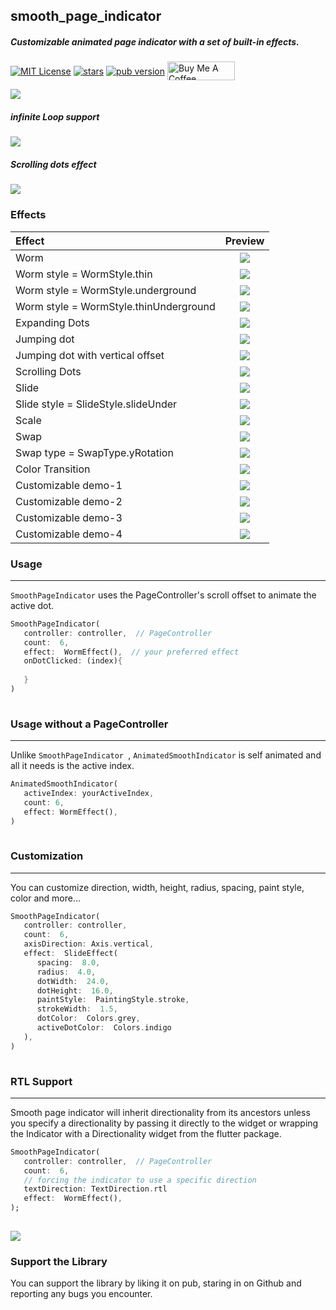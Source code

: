 ## smooth_page_indicator

##### Customizable animated page indicator with a set of built-in effects.

  <p >
<a href="https://img.shields.io/badge/License-MIT-green"><img 
align="center" src="https://img.shields.io/badge/License-MIT-green" alt="MIT License"></a>  
<a href="https://github.com/Milad-Akarie/smooth_page_indicator/stargazers"><img align="center" src="https://img.shields.io/github/stars/Milad-Akarie/smooth_page_indicator?style=flat&logo=github&colorB=green&label=stars" alt="stars"></a>  
<a href="https://pub.dev/packages/smooth_page_indicator/versions/1.0.0"><img 
align="center" src="https://img.shields.io/pub/v/smooth_page_indicator.svg" alt="pub version"></a>  
<a href="https://www.buymeacoffee.com/miladakarie" target="_blank"><img align="center" src="https://cdn.buymeacoffee.com/buttons/v2/default-yellow.png" alt="Buy Me A Coffee" height="30px" width= "108px"></a>
</p>  



![](https://github.com/Milad-Akarie/smooth_page_indicator/blob/master/demo/smooth_page_indicator_demo_1.gif?raw=true)

##### infinite Loop support

![](https://github.com/Milad-Akarie/smooth_page_indicator/blob/master/demo/smooth_page_indicator_demo_loop.gif?raw=true)

##### Scrolling dots effect

![](https://github.com/Milad-Akarie/smooth_page_indicator/blob/master/demo/smooth_page_indicator_demo_4.gif?raw=true)

### Effects

| Effect                                  |                                                         Preview                                                          |
|:----------------------------------------|:------------------------------------------------------------------------------------------------------------------------:|
| Worm                                    |              ![](https://github.com/Milad-Akarie/smooth_page_indicator/blob/master/demo/worm.gif?raw=true)               |
| Worm  style = WormStyle.thin            |            ![](https://github.com/Milad-Akarie/smooth_page_indicator/blob/master/demo/worm-thin.gif?raw=true)            |
| Worm  style = WormStyle.underground     |      ![](https://github.com/Milad-Akarie/smooth_page_indicator/blob/master/demo/worm_underground_demo.gif?raw=true)      |
| Worm  style = WormStyle.thinUnderground |   ![](https://github.com/Milad-Akarie/smooth_page_indicator/blob/master/demo/thin_worm_underground_demo.gif?raw=true)    |
| Expanding Dots                          |          ![](https://github.com/Milad-Akarie/smooth_page_indicator/blob/master/demo/expanding-dot.gif?raw=true)          |
| Jumping dot                             |           ![](https://github.com/Milad-Akarie/smooth_page_indicator/blob/master/demo/jumping-dot.gif?raw=true)           | 
| Jumping dot with vertical offset        | ![](https://github.com/Milad-Akarie/smooth_page_indicator/blob/master/demo/jumping-dot-effect-with-voffset.gif?raw=true) | 
| Scrolling Dots                          |        ![](https://github.com/Milad-Akarie/smooth_page_indicator/blob/master/demo/scrolling-dots-2.gif?raw=true)         | 
| Slide                                   |              ![](https://github.com/Milad-Akarie/smooth_page_indicator/blob/master/demo/slide.gif?raw=true)              |
| Slide   style = SlideStyle.slideUnder   |        ![](https://github.com/Milad-Akarie/smooth_page_indicator/blob/master/demo/slide_under_demo.gif?raw=true)         |
| Scale                                   |              ![](https://github.com/Milad-Akarie/smooth_page_indicator/blob/master/demo/scale.gif?raw=true)              | 
| Swap                                    |              ![](https://github.com/Milad-Akarie/smooth_page_indicator/blob/master/demo/swap.gif?raw=true)               | 
| Swap type = SwapType.yRotation          |         ![](https://github.com/Milad-Akarie/smooth_page_indicator/blob/master/demo/swap-yrotation.gif?raw=true)          |
| Color Transition                        |        ![](https://github.com/Milad-Akarie/smooth_page_indicator/blob/master/demo/color-transition.gif?raw=true)         | 
| Customizable demo-1                     |         ![](https://github.com/Milad-Akarie/smooth_page_indicator/blob/master/demo/custimizable-1.gif?raw=true)          | 
| Customizable demo-2                     |         ![](https://github.com/Milad-Akarie/smooth_page_indicator/blob/master/demo/customizable-2.gif?raw=true)          | 
| Customizable demo-3                     |         ![](https://github.com/Milad-Akarie/smooth_page_indicator/blob/master/demo/customizable-3.gif?raw=true)          | 
| Customizable demo-4                     |         ![](https://github.com/Milad-Akarie/smooth_page_indicator/blob/master/demo/customizable-4.gif?raw=true)          |

### Usage
---  
`SmoothPageIndicator` uses the PageController's scroll offset to animate the active dot.

```dart  
SmoothPageIndicator(  
   controller: controller,  // PageController  
   count:  6,  
   effect:  WormEffect(),  // your preferred effect  
   onDotClicked: (index){  
         
   }  
)  
  
```  

### Usage without a PageController
---  
Unlike `SmoothPageIndicator `, `AnimatedSmoothIndicator` is self animated and all it needs is the
active index.

```dart  
AnimatedSmoothIndicator(  
   activeIndex: yourActiveIndex,  
   count: 6,  
   effect: WormEffect(),  
)  
  
```  

### Customization

  
---  

You can customize direction, width, height, radius, spacing, paint style, color and more...

```dart  
SmoothPageIndicator(  
   controller: controller,  
   count:  6,  
   axisDirection: Axis.vertical,  
   effect:  SlideEffect(  
      spacing:  8.0,  
      radius:  4.0,  
      dotWidth:  24.0,  
      dotHeight:  16.0,  
      paintStyle:  PaintingStyle.stroke,  
      strokeWidth:  1.5,  
      dotColor:  Colors.grey,  
      activeDotColor:  Colors.indigo  
   ),  
)  
  
```  

### RTL Support
---  

Smooth page indicator will inherit directionality from its ancestors unless you specify a
directionality by passing it directly to the widget or wrapping the Indicator with a Directionality
widget from the flutter package.

```dart  
SmoothPageIndicator(  
   controller: controller,  // PageController  
   count:  6,  
   // forcing the indicator to use a specific direction  
   textDirection: TextDirection.rtl  
   effect:  WormEffect(),  
);  
  
```  

![](https://github.com/Milad-Akarie/smooth_page_indicator/blob/master/demo/smooth_page_indicator_demo_3.gif?raw=true)

### Support the Library

You can support the library by liking it on pub, staring in on Github and reporting any bugs you
encounter.